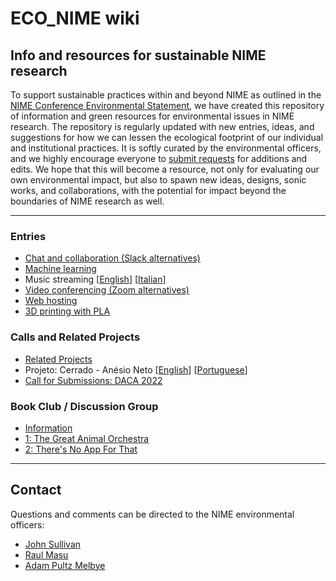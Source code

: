 # ECO_NIME wiki

## Info and resources for sustainable NIME research

To support sustainable practices within and beyond NIME as outlined in the [NIME Conference Environmental Statement](https://www.nime.org/environment/), we have created this repository of information and green resources for environmental issues in NIME research. The repository is regularly updated with new entries, ideas, and suggestions for how we can lessen the ecological footprint of our individual and institutional practices. It is softly curated by the environmental officers, and we highly encourage everyone to [submit requests](contribute/README.md) for additions and edits. We hope that this will become a resource, not only for evaluating our own environmental impact, but also to spawn new ideas, designs, sonic works, and collaborations, with the potential for impact beyond the boundaries of NIME research as well.

----

### Entries

- [Chat and collaboration (Slack alternatives)](chat_collaboration_tools.md)
- [Machine learning](machine_learning.md)
- Music streaming [[English](streaming_and_download.md)] [[Italian](ITA_streaming_and_download_di_Musica.md)]
- [Video conferencing (Zoom alternatives)](video_conferencing.md)
- [Web hosting](web_hosting.md)
- [3D printing with PLA](3d_printing_pla.md)

### Calls and Related Projects

- [Related Projects](related_projects.md)
- Projeto: Cerrado - Anésio Neto [[English](cerrado_EN.md)] [[Portuguese](cerrado_PS.md)]
- [Call for Submissions: DACA 2022](Data_Art_for_Climate_Action_DACA_2022.md)

### Book Club / Discussion Group

- [Information](book_club/README.md)
- [1: The Great Animal Orchestra](book_club/Meeting_1_Krauss_The_Great_Animal_Orchestra.md)
- [2: There's No App For That](book_club/Meeting_2_Heinberg_Theres_No_App_For_That.md)

----

## Contact

Questions and comments can be directed to the NIME environmental officers:

* [John Sullivan](mailto:johnny@johnnyvenom.com)
* [Raul Masu](mailto:raul@raulmasu.org)
* [Adam Pultz Melbye](mailto:mail@adampultz.com)